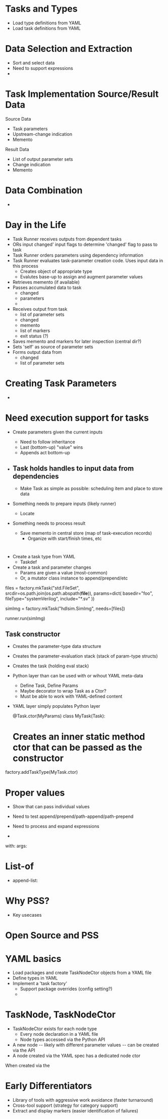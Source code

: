 
# Tasks and Types
- Load type definitions from YAML
- Load task definitions from YAML

# Data Selection and Extraction
- Sort and select data
- Need to support expressions
- 

# Task Implementation Source/Result Data

Source Data
- Task parameters
- Upstream-change indication
- Memento

Result Data
- List of output parameter sets
- Change indication
- Memento

# Data Combination
-

# Day in the Life
- Task Runner receives outputs from dependent tasks
- ORs input changed' input flags to determine 'changed' flag to pass to task
- Task Runner orders parameters using dependency information
- Task Runner evaluates task-parameter creation code. Uses input data in this process
  - Creates object of appropriate type
  - Evalutes base-up to assign and augment parameter values
- Retrieves memento (if available)
- Passes accumulated data to task
  - changed
  - parameters
  - 
- Receives output from task
  - list of parameter sets
  - changed
  - memento
  - list of markers
  - exit status (?)
- Saves memento and markers for later inspection (central dir?)
- Sets 'self' as source of parameter sets
- Forms output data from
  - changed
  - list of parameter sets

# Creating Task Parameters
- 

# Need execution support for tasks
- Create parameters given the current inputs
  - Need to follow inheritance
  - Last (bottom-up) "value" wins
  - Appends act bottom-up

- Task holds handles to input data from dependencies
  - 
  - Make Task as simple as possible: scheduling item and place to store data

- Something needs to prepare inputs (likely runner)
  - Locate 
- Something needs to process result
  - Save memento in central store (map of task-execution records)
    - Organize with start/finish times, etc

# 
- Create a task type from YAML
  - Taskdef
- Create a task and parameter changes
  - Params are given a value (most-common)
  - Or, a mutator class instance to append/prepend/etc

files = factory.mkTask("std.FileSet", 
  srcdir=os.path.join(os.path.abspath(__file__)),
  params=dict(
    basedir="foo",
    fileType="systemVerilog",
    include="*.sv"
  ))

simImg = factory.mkTask("hdlsim.SimImg", needs=[files])

runner.run(simImg)

## Task constructor 
- Creates the parameter-type data structure
- Creates the parameter-evaluation stack (stack of param-type structs)
- Creates the task (holding eval stack)



- Python layer than can be used with or wihout YAML meta-data
  - Define Task, Define Params
  - Maybe decorator to wrap Task as a Ctor?
  - Must be able to work with YAML-defined content
- YAML layer simply populates Python layer

  @Task.ctor(MyParams)
  class MyTask(Task):
    # Creates an inner static method ctor that can be passed as the constructor

factory.addTaskType(MyTask.ctor)

# Proper values
* Show that can pass individual values
- Need to test append/prepend/path-append/path-prepend
* Need to process and expand expressions
- 

with:
  args: <value>
  # List-of 
  - append-list: 

# Why PSS?
- Key usecases

# Open Source and PSS

# YAML basics
- Load packages and create TaskNodeCtor objects from a YAML file
- Define types in YAML
- Implement a 'task factory'
  - Support package overrides (config setting?)
  - 

# TaskNode, TaskNodeCtor
- TaskNodeCtor exists for each node type
  - Every node declaration in a YAML file
  - Node types accessed via the Python API
- A new node -- likely with different parameter values -- can be created via the API
- A node created via the YAML spec has a dedicated node ctor

When created via the 

# Early Differentiators
- Library of tools with aggressive work avoidance (faster turnaround)
- Cross-tool support (strategy for category support)
- Extract and display markers (easier identification of failures)



